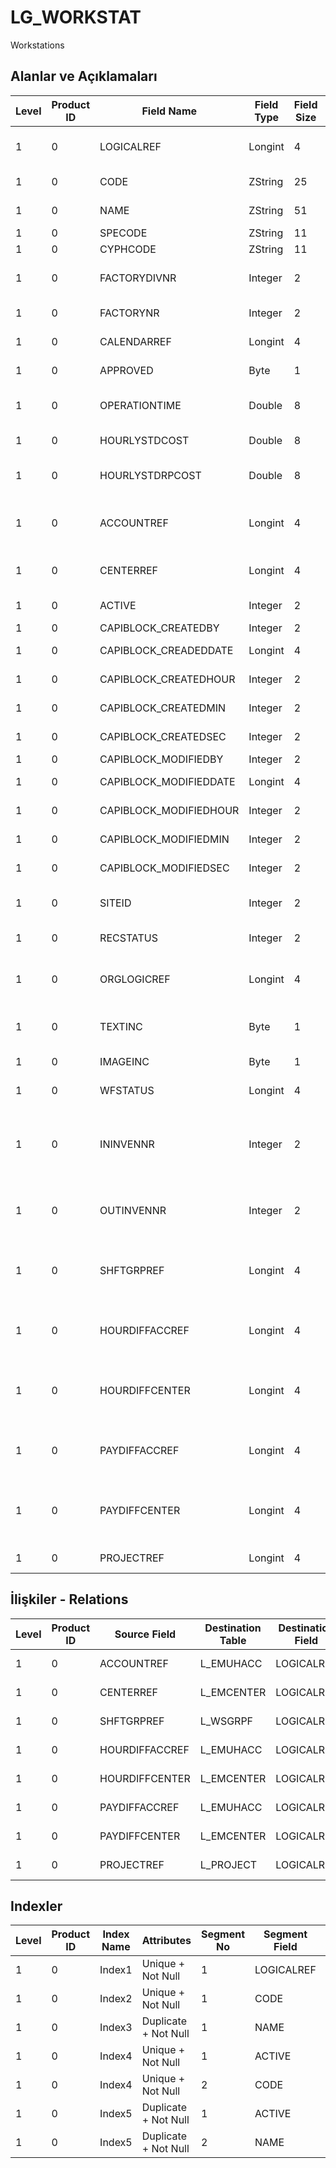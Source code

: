 # LG_WORKSTAT

Workstations

## Alanlar ve Açıklamaları

| Level | Product ID | Field Name | Field Type | Field Size | Field Offset | Türkçe Açıklama | Expression |
| ----- | ---------- | ---------- | ---------- | ---------- | ------------ | --------------- | ---------- |
| 1 | 0 | LOGICALREF | Longint | 4 | 0 | İş İstasyonu Log. Ref. | Workstation Logical Reference |
| 1 | 0 | CODE | ZString | 25 | 4 | İş İstasyonu Kodu | Workstation Code |
| 1 | 0 | NAME | ZString | 51 | 29 | İş İstasyonu Açıklaması | Workstation Description |
| 1 | 0 | SPECODE | ZString | 11 | 80 | Özel Kod | Aux. Code |
| 1 | 0 | CYPHCODE | ZString | 11 | 91 | Yetki Kodu | Auth. Code |
| 1 | 0 | FACTORYDIVNR | Integer | 2 | 102 | Fabrika İşyeri Numarası | Plant Division Number |
| 1 | 0 | FACTORYNR | Integer | 2 | 104 | Fabrika Numarası | Plant Number |
| 1 | 0 | CALENDARREF | Longint | 4 | 106 | Takvim Referansı | Calendar Reference |
| 1 | 0 | APPROVED | Byte | 1 | 110 | Onay Bilgisi | Approval Info |
| 1 | 0 | OPERATIONTIME | Double | 8 | 111 | Günlük Çalışma Saati | Daily Work Hour |
| 1 | 0 | HOURLYSTDCOST | Double | 8 | 119 | Saatlik Maliyet | Hourly Cost |
| 1 | 0 | HOURLYSTDRPCOST | Double | 8 | 127 | Saatlik Maliyet (RD) | Hourly Cost (Reporting Currency) |
| 1 | 0 | ACCOUNTREF | Longint | 4 | 135 | Genel Muhasebe Hesabı Ref. | General Ledger Account Reference |
| 1 | 0 | CENTERREF | Longint | 4 | 139 | Masraf Merkezi Ref. | Overhead Pool Reference |
| 1 | 0 | ACTIVE | Integer | 2 | 143 | Kullanım durumu | Usage Status |
| 1 | 0 | CAPIBLOCK_CREATEDBY | Integer | 2 | 145 | Oluşturan | Created By |
| 1 | 0 | CAPIBLOCK_CREADEDDATE | Longint | 4 | 147 | Oluşturulma Tarihi | Created Date |
| 1 | 0 | CAPIBLOCK_CREATEDHOUR | Integer | 2 | 151 | Oluşturulma Saati | Created Hour |
| 1 | 0 | CAPIBLOCK_CREATEDMIN | Integer | 2 | 153 | Oluşturulma Dakikası | Created Minute |
| 1 | 0 | CAPIBLOCK_CREATEDSEC | Integer | 2 | 155 | Oluşturulma Saniyesi | Created Second |
| 1 | 0 | CAPIBLOCK_MODIFIEDBY | Integer | 2 | 157 | Değiştiren | Modified By |
| 1 | 0 | CAPIBLOCK_MODIFIEDDATE | Longint | 4 | 159 | Değiştirilme Tarihi | Modified Date |
| 1 | 0 | CAPIBLOCK_MODIFIEDHOUR | Integer | 2 | 163 | Değiştirilme Saati | Modified Hour |
| 1 | 0 | CAPIBLOCK_MODIFIEDMIN | Integer | 2 | 165 | Değiştirilme Dakikası | Modified Minute |
| 1 | 0 | CAPIBLOCK_MODIFIEDSEC | Integer | 2 | 167 | Değiştirilme Saniyesi | Modified Second |
| 1 | 0 | SITEID | Integer | 2 | 169 | Veri Merkezi | Data Processing Site |
| 1 | 0 | RECSTATUS | Integer | 2 | 171 | Kayıt Durumu | Record Status |
| 1 | 0 | ORGLOGICREF | Longint | 4 | 173 | Orijinal Kayıt Log. Ref. | Original Record Logical Reference |
| 1 | 0 | TEXTINC | Byte | 1 | 177 | Ayrıntılı Açıklama İçerir | Contains Detail Description |
| 1 | 0 | IMAGEINC | Byte | 1 | 178 | Resim İçeriyor | Contains Image |
| 1 | 0 | WFSTATUS | Longint | 4 | 179 | Kullanımda Değil | Not In Use |
| 1 | 0 | ININVENNR | Integer | 2 | 183 | Mamül/Yarı Mamül Ambar Numarası | Finished Good/Semi Finished Good Warehouse Number |
| 1 | 0 | OUTINVENNR | Integer | 2 | 185 | Hammadde ambar numarası | Raw Material Warehouse Number |
| 1 | 0 | SHFTGRPREF | Longint | 4 | 187 | Vardiya Tarafından Kullanılan İş İstasyonu Grubu Ref. | Workstation Group Reference Used By Shift |
| 1 | 0 | HOURDIFFACCREF | Longint | 4 | 191 | Zaman farkı muhasebe hesabı ref. | Time Differences GL Account Reference |
| 1 | 0 | HOURDIFFCENTER | Longint | 4 | 195 | Zaman farkı masraf merkezi ref. | Time Differences Overhead Pool Reference |
| 1 | 0 | PAYDIFFACCREF | Longint | 4 | 199 | Ödeme fark hesabı ref. | Payment Differences Account Reference |
| 1 | 0 | PAYDIFFCENTER | Longint | 4 | 203 | Ödeme farkları masraf merkezi ref. | Payment Differences Overhead Pool reference |
| 1 | 0 | PROJECTREF | Longint | 4 | 207 | Proje Referansı | PROJECT Reference |

## İlişkiler - Relations

| Level | Product ID | Source Field | Destination Table | Destination Field | Relation Type | Extra Condition |
| ----- | ---------- | ------------ | ---------------- | ---------------- | ------------- | --------------- |
| 1 | 0 | ACCOUNTREF | L_EMUHACC | LOGICALREF | one-to-one |  |
| 1 | 0 | CENTERREF | L_EMCENTER | LOGICALREF | one-to-one |  |
| 1 | 0 | SHFTGRPREF | L_WSGRPF | LOGICALREF | one-to-one |  |
| 1 | 0 | HOURDIFFACCREF | L_EMUHACC | LOGICALREF | one-to-one |  |
| 1 | 0 | HOURDIFFCENTER | L_EMCENTER | LOGICALREF | one-to-one |  |
| 1 | 0 | PAYDIFFACCREF | L_EMUHACC | LOGICALREF | one-to-one |  |
| 1 | 0 | PAYDIFFCENTER | L_EMCENTER | LOGICALREF | one-to-one |  |
| 1 | 0 | PROJECTREF | L_PROJECT | LOGICALREF | one-to-one |  |

## Indexler

| Level | Product ID | Index Name | Attributes | Segment No | Segment Field | Sense |
| ----- | ---------- | ---------- | ---------- | ---------- | ------------- | ----- |
| 1 | 0 | Index1 | Unique + Not Null | 1 | LOGICALREF | Ascending |
| 1 | 0 | Index2 | Unique + Not Null | 1 | CODE | Ascending |
| 1 | 0 | Index3 | Duplicate + Not Null | 1 | NAME | Ascending |
| 1 | 0 | Index4 | Unique + Not Null | 1 | ACTIVE | Ascending |
| 1 | 0 | Index4 | Unique + Not Null | 2 | CODE | Ascending |
| 1 | 0 | Index5 | Duplicate + Not Null | 1 | ACTIVE | Ascending |
| 1 | 0 | Index5 | Duplicate + Not Null | 2 | NAME | Ascending |
